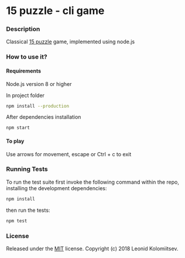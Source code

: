 # 15 puzzle - cli game

### Description
Classical [15 puzzle](https://en.wikipedia.org/wiki/15_puzzle) game, implemented using node.js

### How to use it?

#### Requirements
Node.js version 8 or higher

In project folder

```bash
npm install --production
```

After dependencies installation

```bash
npm start
```

#### To play

Use arrows for movement, escape or Ctrl + c to exit

### Running Tests

To run the test suite first invoke the following command within the repo, installing the development dependencies:

```bash
npm install
```

then run the tests:

```bash
npm test
```

### License

Released under the [MIT] license. Copyright (c) 2018 Leonid Kolomiitsev.

[MIT]: https://raw.githubusercontent.com/kolomiytsev/15puzzle/master/LICENSE.md
